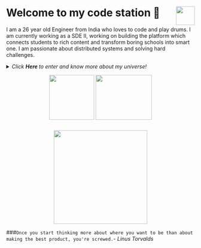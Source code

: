 # Welcome to my code station <img align="right" src="https://media.giphy.com/media/LmNwrBhejkK9EFP504/giphy.gif" width="50" height="50" />🚀

I am a 26 year old Engineer from India who loves to code and play drums. I am currently working as a SDE II, working on building the platform which connects students to rich content and transform boring schools into smart one. I am passionate about distributed systems and solving hard challenges.

  
<details>
  <summary><i> Click <b> Here </b> to enter and know more about my universe! </i>
<p align="center">  
  <img align="middle" src="https://webstockreview.net/images/drums-clipart-animation-10.gif" width="120" height="120" />
  <img align="middle" src="https://i2.wp.com/allhtaccess.info/wp-content/uploads/2018/03/programming.gif?fit=1281%2C716&ssl=1" width="150" height="120" /> 
</p> </summary>  




<p align="center">
  <img align="right" src="https://media.giphy.com/media/j2NDJZct5aXPzQItQ9/giphy.gif" width="300" height="300" />
</p>

- 🌌 I’m currently working at [LeadSchool](https://leadschool.in/) as a SDE-II 
- 👯 I am currently working on building scalable backend systems which can handle massive load and still provide <200ms response time.
- 👯 I’m happy to collaborate on any projects related to (but not limited to) scalable API's development, Distriuted backend systems.
- ✨ Pronouns: He/him
- 🛸 Fun fact: I can code without beer
- 🎼 Hobbies: Playing Drums && Coding.

![Ranajit's github stats](https://github-readme-stats.vercel.app/api?username=Ron22c&show_icons=true&hide_border=true)

Connect with me at:
 <a href="https://www.linkedin.com/in/ranajit-chandra-a7096840/">
  <img align="left" alt="LinkedIn" width="30px" src="https://cdn.jsdelivr.net/npm/simple-icons@3.1.0/icons/linkedin.svg" />
</a>
<a href="mailto:rjc22aug@gmail.com">
  <img align="left" alt="Gmail" width="30px" src="https://cdn.jsdelivr.net/npm/simple-icons@3.1.0/icons/gmail.svg" />
</a>


### <img src="https://media.giphy.com/media/VgCDAzcKvsR6OM0uWg/giphy.gif" width="50"> A little more about me...  

```javascript
const RANAJIT = {
  code: [Javascript, Go, Java, Objective-C, Python],
  tools: [NodeJS, Flask, Mux, Spring, Express, Docker, VertX],
  databases: [MongoDB, MySql, PostgreSQL, DynamoDB],
  caches: [Redis],
  queues: [Kafka, sqs],
  architecture: ["microservices", "event-driven", "design system pattern", "Reactive"]
}
```
</details>


<p align="center">
<img align="middle" src="https://i.pinimg.com/originals/8d/12/24/8d122406317a9c996cb68999bbf30df5.gif" width="250" height="250" />
</p>

###`Once you start thinking more about where you want to be than about making the best product, you're screwed.`- _Linus Torvalds_
